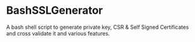 # BashSSLGenerator
A bash shell script to generate private key, CSR &amp; Self Signed Certificates and cross validate it and various features.
